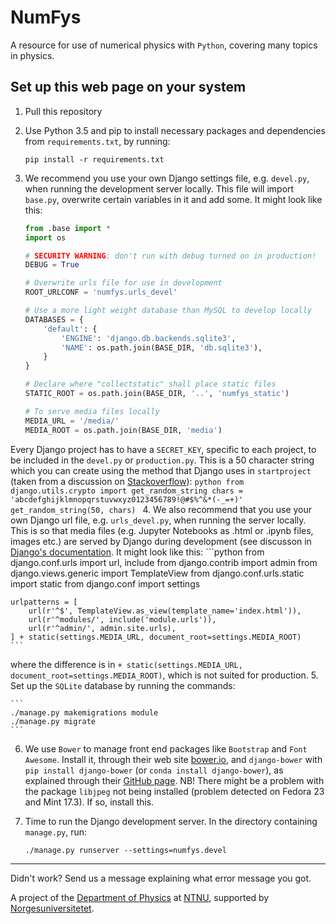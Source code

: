 # NumFys
A resource for use of numerical physics with <code>Python</code>, covering many topics in physics.

## Set up this web page on your system
1. Pull this repository
2. Use Python 3.5 and pip to install necessary packages and dependencies from `requirements.txt`, by running:

    ```
    pip install -r requirements.txt
    ```
3. We recommend you use your own Django settings file, e.g. `devel.py`, when running the development server locally. This file will import `base.py`, overwrite certain variables in it and add some. It might look like this:
    ```python
    from .base import *
    import os

    # SECURITY WARNING: don't run with debug turned on in production!
    DEBUG = True

    # Overwrite urls file for use in development
    ROOT_URLCONF = 'numfys.urls_devel'

    # Use a more light weight database than MySQL to develop locally
    DATABASES = {
        'default': {
            'ENGINE': 'django.db.backends.sqlite3',
            'NAME': os.path.join(BASE_DIR, 'db.sqlite3'),
        }
    }

    # Declare where "collectstatic" shall place static files
    STATIC_ROOT = os.path.join(BASE_DIR, '..', 'numfys_static')

    # To serve media files locally
    MEDIA_URL = '/media/'
    MEDIA_ROOT = os.path.join(BASE_DIR, 'media')
    ```
Every Django project has to have a `SECRET_KEY`, specific to each project, to be included in the `devel.py` or `production.py`. This is a 50 character string which you can create using the method that Django uses in `startproject` (taken from a discussion on [Stackoverflow](http://stackoverflow.com/questions/4664724/distributing-django-projects-with-unique-secret-keys)):
    ```python
    from django.utils.crypto import get_random_string
    chars = 'abcdefghijklmnopqrstuvwxyz0123456789!@#$%^&*(-_=+)'
    get_random_string(50, chars)
    ```
4. We also recommend that you use your own Django url file, e.g. `urls_devel.py`, when running the server locally. This is so that media files (e.g. Jupyter Notebooks as .html or .ipynb files, images etc.) are served by Django during development (see discusson in [Django's documentation](https://docs.djangoproject.com/en/1.9/howto/static-files/#serving-static-files-during-development). It might look like this:
    ```python
    from django.conf.urls import url, include
    from django.contrib import admin
    from django.views.generic import TemplateView
    from django.conf.urls.static import static
    from django.conf import settings


    urlpatterns = [
        url(r'^$', TemplateView.as_view(template_name='index.html')),
        url(r'^modules/', include('module.urls')),
        url(r'^admin/', admin.site.urls),
    ] + static(settings.MEDIA_URL, document_root=settings.MEDIA_ROOT)
    ```
where the difference is in `+ static(settings.MEDIA_URL, document_root=settings.MEDIA_ROOT)`, which is not suited for production.
5. Set up the `SQLite` database by running the commands:

    ```
    ./manage.py makemigrations module
    ./manage.py migrate
    ```
6. We use `Bower` to manage front end packages like `Bootstrap` and `Font Awesome`. Install it, through their web site [bower.io](http://bower.io/), and `django-bower` with `pip install django-bower` (or `conda install django-bower`), as explained through their [GitHub page](https://github.com/nvbn/django-bower).
NB! There might be a problem with the package `libjpeg` not being installed (problem detected on Fedora 23 and Mint 17.3). If so, install this.
7. Time to run the Django development server. In the directory containing `manage.py`, run:

    ```
    ./manage.py runserver --settings=numfys.devel
    ```

---

Didn't work? Send us a message explaining what error message you got.

A project of the [Department of Physics](http://www.ntnu.edu/physics) at [NTNU](http://www.ntnu.edu/), supported by [Norgesuniversitetet](https://norgesuniversitetet.no).
